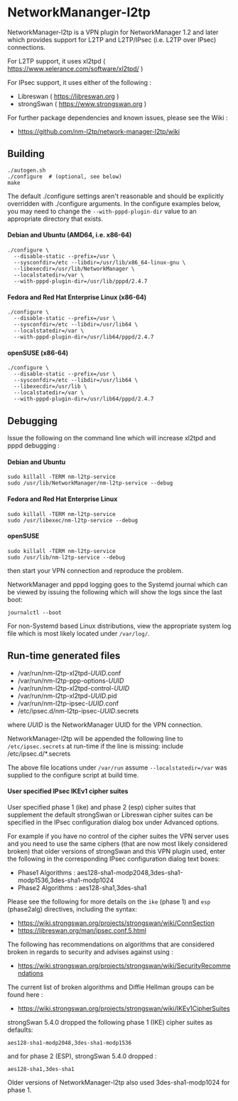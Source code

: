 # NetworkMananger-l2tp

NetworkManager-l2tp is a VPN plugin for NetworkManager 1.2 and later which
provides support for L2TP and L2TP/IPsec (i.e. L2TP over IPsec) connections.

For L2TP support, it uses xl2tpd ( https://www.xelerance.com/software/xl2tpd/ )

For IPsec support, it uses either of the following :
* Libreswan ( https://libreswan.org )
* strongSwan ( https://www.strongswan.org )

For further package dependencies and known issues, please see the Wiki :
* https://github.com/nm-l2tp/network-manager-l2tp/wiki

## Building

    ./autogen.sh
    ./configure  # (optional, see below)
    make

The default ./configure settings aren't reasonable and should be explicitly
overridden with ./configure arguments. In the configure examples below, you
may need to change the `--with-pppd-plugin-dir` value to an appropriate
directory that exists.

#### Debian and Ubuntu (AMD64, i.e. x86-64)

    ./configure \
      --disable-static --prefix=/usr \
      --sysconfdir=/etc --libdir=/usr/lib/x86_64-linux-gnu \
      --libexecdir=/usr/lib/NetworkManager \
      --localstatedir=/var \
      --with-pppd-plugin-dir=/usr/lib/pppd/2.4.7

#### Fedora and Red Hat Enterprise Linux (x86-64)

    ./configure \
      --disable-static --prefix=/usr \
      --sysconfdir=/etc --libdir=/usr/lib64 \
      --localstatedir=/var \
      --with-pppd-plugin-dir=/usr/lib64/pppd/2.4.7

#### openSUSE (x86-64)

    ./configure \
      --disable-static --prefix=/usr \
      --sysconfdir=/etc --libdir=/usr/lib64 \
      --libexecdir=/usr/lib \
      --localstatedir=/var \
      --with-pppd-plugin-dir=/usr/lib64/pppd/2.4.7

## Debugging

Issue the following on the command line which will increase xl2tpd and pppd
debugging :

#### Debian and Ubuntu
    sudo killall -TERM nm-l2tp-service
    sudo /usr/lib/NetworkManager/nm-l2tp-service --debug

#### Fedora and Red Hat Enterprise Linux
    sudo killall -TERM nm-l2tp-service
    sudo /usr/libexec/nm-l2tp-service --debug

#### openSUSE
    sudo killall -TERM nm-l2tp-service
    sudo /usr/lib/nm-l2tp-service --debug

then start your VPN connection and reproduce the problem.

NetworkManager and pppd logging goes to the Systemd journal which can be viewed
by issuing the following which will show the logs since the last boot:

    journalctl --boot

For non-Systemd based Linux distributions, view the appropriate system log
file which is most likely located under `/var/log/`.

## Run-time generated files

* /var/run/nm-l2tp-xl2tpd-_UUID_.conf
* /var/run/nm-l2tp-ppp-options-_UUID_
* /var/run/nm-l2tp-xl2tpd-control-_UUID_
* /var/run/nm-l2tp-xl2tpd-_UUID_.pid
* /var/run/nm-l2tp-ipsec-_UUID_.conf
* /etc/ipsec.d/nm-l2tp-ipsec-_UUID_.secrets

where _UUID_ is the NetworkManager UUID for the VPN connection.

NetworkManager-l2tp will be appended the following line to `/etc/ipsec.secrets`
at run-time if the line is missing:
    include /etc/ipsec.d/*.secrets

The above file locations under `/var/run` assume `--localstatedir=/var`
was supplied to the configure script at build time.

#### User specified IPsec IKEv1 cipher suites

User specified phase 1 (ike) and phase 2 (esp) cipher suites that supplement
the default strongSwan or Libreswan cipher suites can be specified in the
IPsec configuration dialog box under Advanced options.

For example if you have no control of the cipher suites the VPN server uses
and you need to use the same ciphers (that are now most likely considered
broken) that older versions of strongSwan and this VPN plugin used, enter the
following in the corresponding IPsec configuration dialog text boxes:

* Phase1 Algorithms : aes128-sha1-modp2048,3des-sha1-modp1536,3des-sha1-modp1024
* Phase2 Algorithms : aes128-sha1,3des-sha1

Please see the following for more details on the `ike` (phase 1) and
`esp` (phase2alg) directives, including the syntax:

* https://wiki.strongswan.org/projects/strongswan/wiki/ConnSection
* https://libreswan.org/man/ipsec.conf.5.html

The following has recommendations on algorithms that are considered broken in
regards to security and advises against using :
* https://wiki.strongswan.org/projects/strongswan/wiki/SecurityRecommendations

The current list of broken algorithms and Diffie Hellman groups can be found
here :
* https://wiki.strongswan.org/projects/strongswan/wiki/IKEv1CipherSuites

strongSwan 5.4.0 dropped the following phase 1 (IKE) cipher suites as defaults:

    aes128-sha1-modp2048,3des-sha1-modp1536

and for phase 2 (ESP), strongSwan 5.4.0 dropped :

    aes128-sha1,3des-sha1

Older versions of NetworkManager-l2tp also used 3des-sha1-modp1024 for phase 1.




